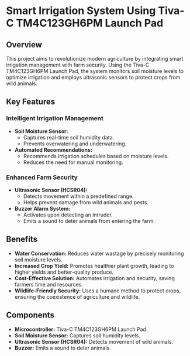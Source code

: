 # Smart Irrigation System Using Tiva-C TM4C123GH6PM Launch Pad

## Overview

This project aims to revolutionize modern agriculture by integrating smart irrigation management with farm security. Using the Tiva-C TM4C123GH6PM Launch Pad, the system monitors soil moisture levels to optimize irrigation and employs ultrasonic sensors to protect crops from wild animals.

## Key Features

### Intelligent Irrigation Management
- **Soil Moisture Sensor:**
  - Captures real-time soil humidity data.
  - Prevents overwatering and underwatering.
- **Automated Recommendations:**
  - Recommends irrigation schedules based on moisture levels.
  - Reduces the need for manual monitoring.

### Enhanced Farm Security
- **Ultrasonic Sensor (HCSR04):**
  - Detects movement within a predefined range.
  - Helps prevent damage from wild animals and pests.
- **Buzzer Alarm System:**
  - Activates upon detecting an intruder.
  - Emits a sound to deter animals from entering the farm.

## Benefits
- **Water Conservation:** Reduces water wastage by precisely monitoring soil moisture levels.
- **Increased Crop Yield:** Promotes healthier plant growth, leading to higher yields and better-quality produce.
- **Cost-Effective Solution:** Automates irrigation and security, saving farmers time and resources.
- **Wildlife-Friendly Security:** Uses a humane method to protect crops, ensuring the coexistence of agriculture and wildlife.

## Components
- **Microcontroller:** Tiva-C TM4C123GH6PM Launch Pad
- **Soil Moisture Sensor:** Captures soil humidity levels.
- **Ultrasonic Sensor (HCSR04):** Detects movement of wild animals.
- **Buzzer:** Emits a sound to deter animals.
